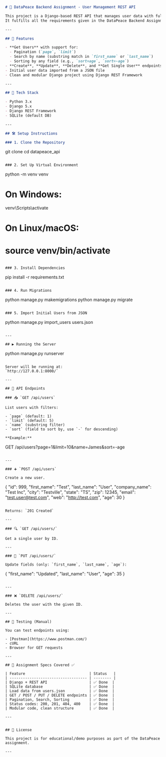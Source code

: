 ```markdown
# 📡 DataPeace Backend Assignment - User Management REST API

This project is a Django-based REST API that manages user data with full CRUD functionality, search, sorting, and pagination.  
It fulfills all the requirements given in the DataPeace Backend Assignment.

---

## 🚀 Features

- **Get Users** with support for:
  - Pagination (`page`, `limit`)
  - Search by name (substring match in `first_name` or `last_name`)
  - Sorting by any field (e.g., `sort=age`, `sort=-age`)
- **Create**, **Update**, **Delete**, and **Get Single User** endpoints
- Initial user data imported from a JSON file
- Clean and modular Django project using Django REST Framework

---

## 📁 Tech Stack

- Python 3.x
- Django 5.x
- Django REST Framework
- SQLite (default DB)

---

## 🛠️ Setup Instructions

### 1. Clone the Repository

```
git clone 
cd datapeace_api
```

### 2. Set Up Virtual Environment

```
python -m venv venv
# On Windows:
venv\Scripts\activate
# On Linux/macOS:
# source venv/bin/activate
```

### 3. Install Dependencies

```
pip install -r requirements.txt
```

### 4. Run Migrations

```
python manage.py makemigrations
python manage.py migrate
```

### 5. Import Initial Users from JSON

```
python manage.py import_users users.json
```

---

## ▶️ Running the Server

```
python manage.py runserver
```

Server will be running at:  
`http://127.0.0.1:8000/`

---

## 🔌 API Endpoints

### 📥 `GET /api/users`

List users with filters:

- `page` (default: 1)
- `limit` (default: 5)
- `name` (substring filter)
- `sort` (field to sort by, use `-` for descending)

**Example:**

```
GET /api/users?page=1&limit=10&name=James&sort=-age
```

---

### ➕ `POST /api/users`

Create a new user.

```
{
  "id": 999,
  "first_name": "Test",
  "last_name": "User",
  "company_name": "Test Inc",
  "city": "Testville",
  "state": "TS",
  "zip": 12345,
  "email": "test.user@test.com",
  "web": "http://test.com",
  "age": 30
}
```

Returns: `201 Created`

---

### 🔍 `GET /api/users/`

Get a single user by ID.

---

### 📝 `PUT /api/users/`

Update fields (only: `first_name`, `last_name`, `age`):

```
{
  "first_name": "Updated",
  "last_name": "User",
  "age": 35
}
```

---

### ❌ `DELETE /api/users/`

Deletes the user with the given ID.

---

## 🧪 Testing (Manual)

You can test endpoints using:

- [Postman](https://www.postman.com/)
- cURL
- Browser for GET requests

---

## 📌 Assignment Specs Covered ✅

| Feature                             | Status   |
| ----------------------------------- | -------- |
| Django + REST API                   | ✅ Done  |
| SQLite database                     | ✅ Done  |
| Load data from users.json           | ✅ Done  |
| GET / POST / PUT / DELETE endpoints | ✅ Done  |
| Pagination, Search, Sorting         | ✅ Done  |
| Status codes: 200, 201, 404, 400    | ✅ Done  |
| Modular code, clean structure       | ✅ Done  |

---


## 📄 License

This project is for educational/demo purposes as part of the DataPeace assignment.

---
```
